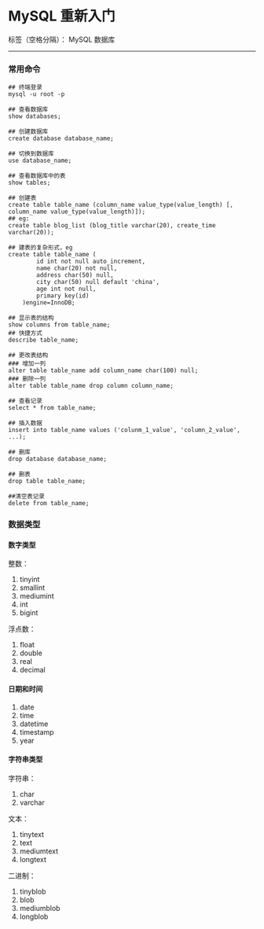 # MySQL 重新入门

标签（空格分隔）： MySQL 数据库

---

### 常用命令

```mysql
## 终端登录
mysql -u root -p

## 查看数据库
show databases;

## 创建数据库
create database database_name;

## 切换到数据库
use database_name;

## 查看数据库中的表
show tables;

## 创建表
create table table_name (column_name value_type(value_length) [, column_name value_type(value_length)]);
## eg:
create table blog_list (blog_title varchar(20), create_time varchar(20));

## 建表的复杂形式，eg
create table table_name (
        id int not null auto_increment,
        name char(20) not null,
        address char(50) null,
        city char(50) null default 'china',
        age int not null,
        primary key(id)
    )engine=InnoDB;

## 显示表的结构
show columns from table_name;
## 快捷方式
describe table_name;

## 更改表结构
### 增加一列
alter table table_name add column_name char(100) null;
### 删除一列
alter table table_name drop column column_name;

## 查看记录
select * from table_name;

## 插入数据
insert into table_name values ('colunm_1_value', 'column_2_value', ...);

## 删库
drop database database_name;

## 删表
drop table table_name;

##清空表记录
delete from table_name;
```


### 数据类型

#### 数字类型

整数：

1. tinyint
2. smallint
3. mediumint
4. int
5. bigint

浮点数：

1. float
2. double
3. real
4. decimal

#### 日期和时间

1. date
2. time
3. datetime
4. timestamp
5. year

#### 字符串类型

字符串：

1. char
2. varchar

文本：

1. tinytext
2. text
3. mediumtext
4. longtext

二进制：

1. tinyblob
2. blob
3. mediumblob
4. longblob
